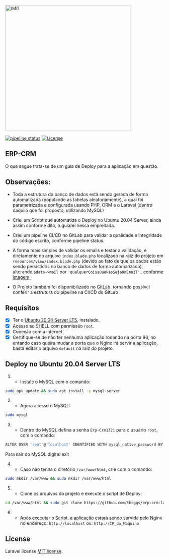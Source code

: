 <p><img alt="IMG" src="https://res.cloudinary.com/dtfbvvkyp/image/upload/v1566331377/laravel-logolockup-cmyk-red.svg" width="400"></p>
<a href="https://gitlab.com/thoggs/erp-crm-laravel/-/commits/master"><img alt="pipeline status" src="https://gitlab.com/thoggs/erp-crm-laravel/badges/master/pipeline.svg" /></a>
<a href="https://packagist.org/packages/laravel/framework"><img src="https://poser.pugx.org/laravel/framework/license.svg" alt="License"></a>

## ERP-CRM 
O que segue trata-se de um guia de Deploy para a aplicação em questão.

## Observações:

- Toda a estrutura do banco de dados está sendo gerada de forma automatizada (populando as tabelas aleatoriamente), a qual foi parametrizada e configurada usando PHP, ORM e o Laravel (dentro daquilo que foi proposto, utilizando MySQL)

- Criei um Script que automatiza o Deploy no Ubuntu 20.04 Server, ainda assim conforme dito, o guiarei nessa empreitada.

- Criei um pipeline CI/CD no GitLab para validar a qualidade e integridade do código escrito, conforme pipeline status. 

- A forma mais simples de validar os emails e testar a validação, é diretamente no arquivo `index.blade.php` localizado na raiz do projeto em `resources/view/index.blade.php` (devido ao fato de que os dados estão sendo persistidos no banco de dados de forma automatizada), alterando `$data->mail` por `'qualquerCoisaQueNaoSejaUmEmail',` [conforme imagem.](https://gitlab.com/thoggs/erp-crm-laravel/-/raw/master/resources/img/capt_index.png)

- O Projeto também foi disponibilizado no [GitLab](https://gitlab.com/thoggs/erp-crm-laravel), tornando possível conferir a estrutura do pipeline na CI/CD do GitLab

## Requisitos

- [x] Ter o [Ubuntu 20.04 Server LTS](https://ubuntu.com/download/server/thank-you?version=20.04.1&architecture=amd64), instalado.
- [x] Acesso ao SHELL com permissão `root`.
- [x] Conexão com a internet.
- [x] Certifique-se de não ter nenhuma aplicação rodando na porta 80, no entando caso queira mudar a porta que o Nginx irá servir a aplicação, basta editar o arquivo `default` na raiz do projeto. 

## Deploy no Ubuntu 20.04 Server LTS

1) - Instale o MySQL com o comando:
```sh
sudo apt update && sudo apt install -y mysql-server
```

2) - Agora acesse o MySQL:
```sh
sudo mysql
```

3) - Dentro do MySQL defina a senha `Erp-Crm1321` para o usuário `root`, com o comando:
```sh
ALTER USER 'root'@'localhost' IDENTIFIED WITH mysql_native_password BY 'Erp-Crm1321';
```
Para sair do MySQL digite: exit

4) - Caso não tenha o diretório `/var/www/html`, crie com o comando:
```sh
sudo mkdir /var/www && sudo mkdir /var/www/html
```

5) - Clone os arquivos do projeto e execute o script de Deploy:
```sh
cd /var/www/html && sudo git clone https://github.com/thoggs/erp-crm-laravel.git && cd erp-crm-laravel/ && sudo sh Ubuntu20.04-Deploy.sh
```

6) - Após executar o Script, a aplicação estará sendo servida pelo Nginx no endereço: `http://localhost` ou: `http://IP_da_Maquina`


## License

Laravel license [MIT license](https://opensource.org/licenses/MIT).
